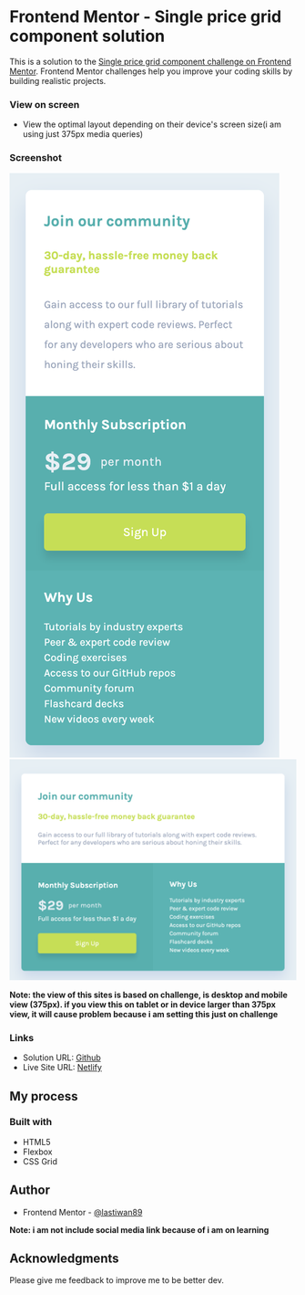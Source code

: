 # Frontend Mentor - Single price grid component solution

This is a solution to the [Single price grid component challenge on Frontend Mentor](https://www.frontendmentor.io/challenges/single-price-grid-component-5ce41129d0ff452fec5abbbc). Frontend Mentor challenges help you improve your coding skills by building realistic projects.

### View on screen

- View the optimal layout depending on their device's screen size(i am using just 375px media queries)

### Screenshot

![mobile view on 375px screen](./images/mobile%20375px.png)
![desktop view on 1440px screen](./images/desktop%201440px.png)

**Note: the view of this sites is based on challenge, is desktop and mobile view (375px). if you view this on tablet or in device larger than 375px view, it will cause problem because i am setting this just on challenge**

### Links

- Solution URL: [Github](https://github.com/lastiwan89/fem-single-price-grid)
- Live Site URL: [Netlify](https://your-live-site-url.com)

## My process

### Built with

- HTML5
- Flexbox
- CSS Grid

## Author

- Frontend Mentor - [@lastiwan89](https://www.frontendmentor.io/profile/lastiwan89)

**Note: i am not include social media link because of i am on learning**

## Acknowledgments

Please give me feedback to improve me to be better dev.
